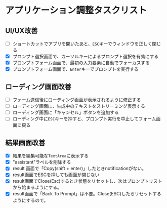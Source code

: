 # アプリケーション調整タスクリスト

## UI/UX改善
- [ ] ショートカットでアプリを開いたあと、`ESC`キーでウィンドウを正しく閉じる
- [x] プロンプト選択画面で、カーソルキーによるプロンプト選択を有効にする
- [x] プロンプトフォーム画面で、最初の入力要素に自動でフォーカスする
- [x] プロンプトフォーム画面で、`Enter`キーでプロンプトを実行する

## ローディング画面改善
- [ ] フォーム送信後にローディング画面が表示されるように修正する
- [ ] ローディング画面に、生成中のテキストをストリーミング表示する
- [ ] ローディング画面に「キャンセル」ボタンを追加する
- [ ] ローディング中に`ESC`キーを押すと、プロンプト実行を中止してフォーム画面に戻る

## 結果画面改善
- [x] 結果を編集可能な`TextArea`に表示する
- [x] "assistant"ラベルを削除する
- [x] result 画面で「Copy(shift + enter)」したときnotificationがない。
- [x] result画面でESCを押しても画面が閉じない
- [x] result画面でClose(Esc)するとき状態をリセットし、次はプロンプトリストから始まるようにする。
- [x] result画面で「Back To Prompt」は不要。Close(ESC)したらリセットするようにするので。 